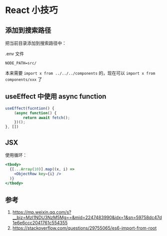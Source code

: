 # React 小技巧

<!--
ID: dc95c9b9-ec45-4909-a1be-456599cdb77a
Status: draft
Date: 2020-10-09T10:57:43
Modified: 2020-10-09T10:57:43
wp_id: 2070
-->

## 添加到搜索路径 

把当前目录添加到搜索路径中：

.env 文件

```
NODE_PATH=src/
```

本来需要 `import x from ../../../components` 的，现在可以 `import x from components/xxx` 了

## useEffect 中使用 async function

```js
useEffect(fucntion() {
    (async function() {
        return await fetch();
    })();
}, [])
```

## JSX

使用循环：

```jsx
<tbody>
  {[...Array(10)].map((x, i) =>
    <ObjectRow key={i} />
  )}
</tbody>
```

## 参考

1. https://mp.weixin.qq.com/s?__biz=MzI1NDU3NzM5Mg==&mid=2247483990&idx=1&sn=59758dc47d1e6e6ccc2041761c554355
2. https://stackoverflow.com/questions/29755065/es6-import-from-root